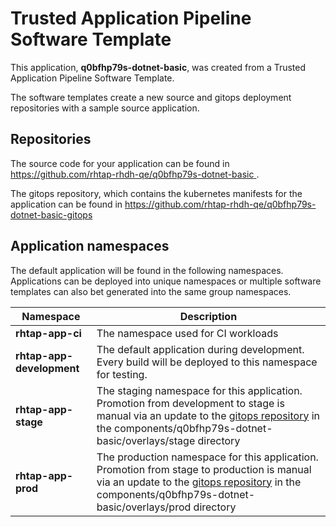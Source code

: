 # Trusted Application Pipeline Software Template

This application, **q0bfhp79s-dotnet-basic**, was created from a Trusted Application Pipeline Software Template.

The software templates create a new source and gitops deployment repositories with a sample source application. 

## Repositories

The source code for your application can be found in [https://github.com/rhtap-rhdh-qe/q0bfhp79s-dotnet-basic ](https://github.com/rhtap-rhdh-qe/q0bfhp79s-dotnet-basic ).
 
The gitops repository, which contains the kubernetes manifests for the application can be found in 
[https://github.com/rhtap-rhdh-qe/q0bfhp79s-dotnet-basic-gitops ](https://github.com/rhtap-rhdh-qe/q0bfhp79s-dotnet-basic-gitops ) 

## Application namespaces 

The default application will be found in the following namespaces. Applications can be deployed into unique namespaces or multiple software templates can also bet generated into the same group namespaces.  

|  Namespace   |  Description   |  
| -------- | -------- |
| **rhtap-app-ci** | The namespace used for CI workloads |
| **rhtap-app-development** | The default application during development. Every build will be deployed to this namespace for testing. |
| **rhtap-app-stage** | The staging namespace for this application. Promotion from development to stage is manual via an update to the [gitops repository](https://github.com/rhtap-rhdh-qe/q0bfhp79s-dotnet-basic-gitops ) in the components/q0bfhp79s-dotnet-basic/overlays/stage directory |
| **rhtap-app-prod** | The production namespace for this application. Promotion from stage to production is manual via an update to the [gitops repository](https://github.com/rhtap-rhdh-qe/q0bfhp79s-dotnet-basic-gitops ) in the components/q0bfhp79s-dotnet-basic/overlays/prod directory |